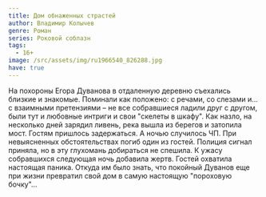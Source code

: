 ```yaml
---
title: Дом обнаженных страстей
author: Владимир Колычев
genre: Роман
series: Роковой соблазн
tags:
  - 16+
image: /src/assets/img/ru1966540_826288.jpg
have: true
---
```

На похороны Егора Дуванова в отдаленную деревню съехались близкие и знакомые. Поминали как положено: с речами, со слезами и… с взаимными претензиями – не все собравшиеся ладили друг с другом, были тут и любовные интриги и свои "скелеты в шкафу". Как назло, на несколько дней зарядил ливень, река вышла из берегов и затопила мост. Гостям пришлось задержаться. А ночью случилось ЧП. При невыясненных обстоятельствах погиб один из гостей. Полиция сигнал приняла, но в эту глухомань добираться не спешила. К ужасу собравшихся следующая ночь добавила жертв. Гостей охватила настоящая паника. Откуда им было знать, что покойный Дуванов еще при жизни превратил свой дом в самую настоящую "пороховую бочку"…
